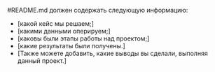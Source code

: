 #README.md должен содержать следующую информацию:

* [какой кейс мы решаем;]
* [какими данными оперируем;]
* [каковы были этапы работы над проектом;]
* [какие результаты были получены.]
* [Также можете добавить, какие выводы вы сделали, выполняя данный проект.]

##